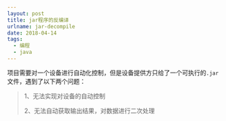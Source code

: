 ```yaml
---
layout: post
title: jar程序的反编译
urlname: jar-decompile
date: 2018-04-14
tags:
  - 编程
  - java
---
```


项目需要对一个设备进行自动化控制，但是设备提供方只给了一个可执行的`.jar`文件，遇到了以下两个问题：

> 1、无法实现对设备的自动控制
>
> 2、无法自动获取输出结果，对数据进行二次处理



<!--more-->